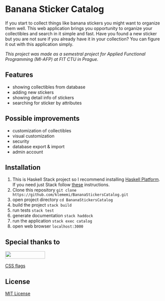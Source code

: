 # Banana Sticker Catalog

If you start to collect things like banana stickers you might want to organize them well. This web application brings you opportunity to organize your collectibles and search in it simple and fast. Have you found a new sticker but you are not sure if you already have it in your collection? You can figure it out with this application simply.

*This project was made as a semestral project for Applied Functional Programming (MI-AFP) at FIT CTU in Prague.*

## Features

- showing collectibles from database
- adding new stickers
- showing detail info of stickers
- searching for sticker by attributes

## Possible improvements

- customization of collectibles
- visual customization
- security
- database export & import
- admin account

## Installation

1. This is Haskell Stack project so I recommend installing [Haskell Platform](https://www.haskell.org/downloads#platform). If you need just Stack follow [these](https://docs.haskellstack.org/en/stable/README/) instructions.
2. Clone this repository `git clone https://github.com/klememi/BananaStickersCatalog.git`
3. open project directory `cd BananaStickersCatalog`
4. build the project `stack build`
5. run tests `stack test`
6. generate documentation `stack haddock`
7. run the application `stack exec catalog`
8. open web browser `localhost:3000`

## Special thanks to

[<img src="https://bulma.io/images/made-with-bulma.png" width="128" height="24">](https://bulma.io)

[CSS flags](http://flag-icon-css.lip.is)

## License

[MIT License](https://choosealicense.com/licenses/mit/)
